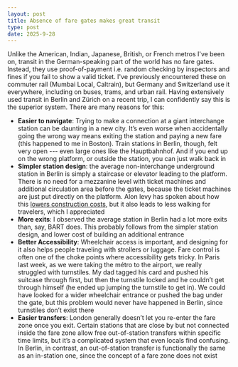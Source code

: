 ```yaml
---
layout: post
title: Absence of fare gates makes great transit
type: post
date: 2025-9-28
---
```

Unlike the American, Indian, Japanese, British, or French metros 
I've been on, transit in the German-speaking part 
of the world has no fare gates. Instead, they use 
proof-of-payment i.e. random checking by inspectors and fines 
if you fail to show a valid ticket. I've previously encountered 
these on commuter rail (Mumbai Local, Caltrain), but Germany 
and Switzerland use it everywhere, including on buses, trams, 
and urban rail. Having extensively used transit in Berlin and 
Zürich on a recent trip, I can confidently 
say this is the superior system. There are many reasons for 
this:
- **Easier to navigate**: Trying to make a connection at a giant 
interchange station can be daunting in a new city. It’s even worse 
when accidentally going the wrong way means exiting the station 
and paying a new fare (this happened to me in Boston). 
Train stations in Berlin, though, felt very open --- even large ones 
like the Hauptbahnhof. And if you end up on the wrong platform, 
or outside the station, you can just walk back in
- **Simpler station design**: the average non-interchange underground 
station in Berlin is simply a staircase or elevator leading to the 
platform. There is no need for a mezzanine level with ticket 
machines and additional circulation area before the gates, 
because the ticket machines are just put directly on the platform. 
Alon levy has spoken about how this [lowers construction 
costs](https://pedestrianobservations.com/2021/01/29/fare-control-and-construction-costs/),
but it also leads to less walking for travelers, which I appreciated
- **More exits**: I observed the average station in Berlin had a lot 
more exits than, say, BART does. This probably follows from the 
simpler station design, and lower cost of building an additional entrance
- **Better Accessibility**: Wheelchair access is important, and 
designing for it also helps people traveling with strollers or luggage.
Fare control is often one of the choke points where accessibility gets 
tricky. In Paris last week, as we were taking the métro to the airport, we 
really struggled with turnstiles. My dad tagged his card and pushed 
his suitcase through first, but then the turnstile locked and he 
couldn’t get through himself (he ended up jumping the turnstile to get in). 
We could have looked for a wider wheelchair entrance or pushed 
the bag under the gate, but this problem would never have happened in 
Berlin, since turnstiles don’t exist there
- **Easier transfers**: London generally doesn’t let you re-enter the 
fare zone once you exit. Certain stations that are close by but not 
connected inside the fare zone allow free out-of-station transfers 
within specific time limits, but it’s a complicated system that even 
locals find confusing. In Berlin, in contrast, an out-of-station 
transfer is functionally the same as an in-station one, since the 
concept of a fare zone does not exist
